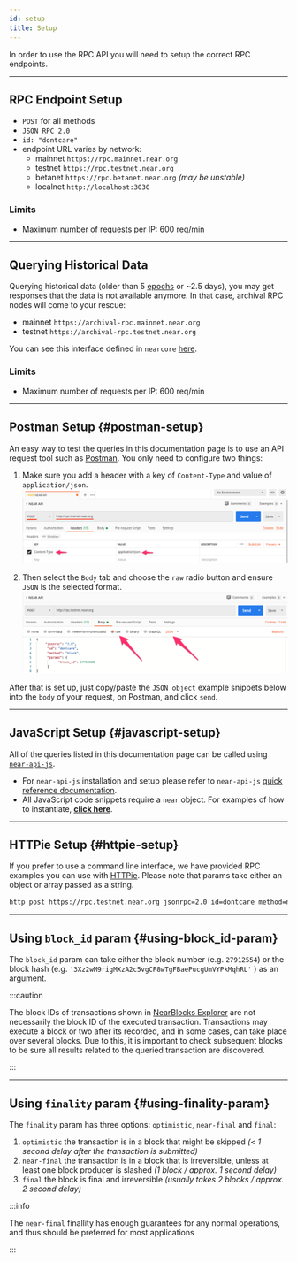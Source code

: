 ```yaml
---
id: setup
title: Setup 
---
```


In order to use the RPC API you will need to setup the correct RPC endpoints.

<hr className="subsection" />

## RPC Endpoint Setup
- `POST` for all methods
- `JSON RPC 2.0`
- `id: "dontcare"`
- endpoint URL varies by network:
  - mainnet `https://rpc.mainnet.near.org`
  - testnet `https://rpc.testnet.near.org`
  - betanet `https://rpc.betanet.near.org` _(may be unstable)_
  - localnet `http://localhost:3030`

### Limits
- Maximum number of requests per IP: 600 req/min

<hr className="subsection" />

## Querying Historical Data
Querying historical data (older than 5 [epochs](../../protocol/network/epoch.md) or ~2.5 days), you may get responses that the data is not available anymore. In that case, archival RPC nodes will come to your rescue:

- mainnet `https://archival-rpc.mainnet.near.org`
- testnet `https://archival-rpc.testnet.near.org`

You can see this interface defined in `nearcore` [here](https://github.com/near/nearcore/blob/bf9ae4ce8c680d3408db1935ebd0ca24c4960884/chain/jsonrpc/client/src/lib.rs#L181).

### Limits
- Maximum number of requests per IP: 600 req/min

---

## Postman Setup {#postman-setup}

An easy way to test the queries in this documentation page is to use an API request tool such as [Postman](https://www.postman.com/).
You only need to configure two things:

1. Make sure you add a header with a key of `Content-Type` and value of `application/json`.
   ![postman-setup-header](/docs/assets/postman-setup-headers.png)

2. Then select the `Body` tab and choose the `raw` radio button and ensure `JSON` is the selected format.
   ![postman-setup-header](/docs/assets/postman-setup-body.png)

After that is set up, just copy/paste the `JSON object` example snippets below into the `body` of your request, on Postman, and click `send`.

---
## JavaScript Setup {#javascript-setup}

All of the queries listed in this documentation page can be called using [`near-api-js`](https://github.com/near/near-api-js).

- For `near-api-js` installation and setup please refer to `near-api-js` [quick reference documentation](../../tools/near-api.md).
- All JavaScript code snippets require a `near` object. For examples of how to instantiate, [**click here**](../../tools/near-api.md#connect).

---
## HTTPie Setup {#httpie-setup}

If you prefer to use a command line interface, we have provided RPC examples you can use with [HTTPie](https://httpie.org/). Please note that params take
either an object or array passed as a string.

```bash
http post https://rpc.testnet.near.org jsonrpc=2.0 id=dontcare method=network_info params:='[]'
```

---

## Using `block_id` param {#using-block_id-param}

The `block_id` param can take either the block number (e.g. `27912554`) or the block hash (e.g. `'3Xz2wM9rigMXzA2c5vgCP8wTgFBaePucgUmVYPkMqhRL'` ) as an argument.

:::caution

The block IDs of transactions shown in [NearBlocks Explorer](https://testnet.nearblocks.io) are not necessarily the block ID of the executed transaction. Transactions may execute a block or two after its recorded, and in some cases, can take place over several blocks. Due to this, it is important to check subsequent blocks to be sure all results related to the queried transaction are discovered.

:::

---

## Using `finality` param {#using-finality-param}

The `finality` param has three options: `optimistic`, `near-final` and `final`:

1. `optimistic` the transaction is in a block that might be skipped _(< 1 second delay after the transaction is submitted)_
2. `near-final` the transaction is in a block that is irreversible, unless at least one block producer is slashed _(1 block / approx. 1 second delay)_ 
3. `final` the block is final and irreversible _(usually takes 2 blocks / approx. 2 second delay)_

:::info

The `near-final` finallity has enough guarantees for any normal operations, and thus should be preferred for most applications

:::
